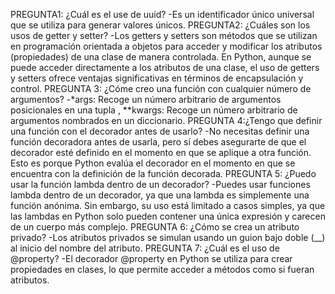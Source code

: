 PREGUNTA1: ¿Cuál es el use de uuid?
-Es un identificador único universal que se utiliza para generar valores únicos.
PREGUNTA2: ¿Cuáles son los usos de getter y setter?
-Los getters y setters son métodos que se utilizan en programación orientada a objetos para acceder y modificar los atributos (propiedades) de una clase de manera controlada. En Python, aunque se puede acceder directamente a los atributos de una clase, el uso de getters y setters ofrece ventajas significativas en términos de encapsulación y control.
PREGUNTA 3: ¿Cóme creo una función con cualquier número de argumentos?
-*args: Recoge un número arbitrario de argumentos posicionales en una tupla , **kwargs: Recoge un número arbitrario de argumentos nombrados en un diccionario.
PREGUNTA 4:¿Tengo que definir una función con el decorador antes de usarlo?
-No necesitas definir una función decoradora antes de usarla, pero sí debes asegurarte de que el decorador esté definido en el momento en que se aplique a otra función. Esto es porque Python evalúa el decorador en el momento en que se encuentra con la definición de la función decorada.
PREGUNTA 5: ¿Puedo usar la función lambda dentro de un decorador?
-Puedes usar funciones lambda dentro de un decorador, ya que una lambda es simplemente una función anónima. Sin embargo, su uso está limitado a casos simples, ya que las lambdas en Python solo pueden contener una única expresión y carecen de un cuerpo más complejo.
PREGUNTA 6: ¿Cómo se crea un atributo privado?
-Los atributos privados se simulan usando un guion bajo doble (__) al inicio del nombre del atributo.
PREGUNTA 7: ¿Cuál es el uso de @property?
-El decorador @property en Python se utiliza para crear propiedades en clases, lo que permite acceder a métodos como si fueran atributos.
